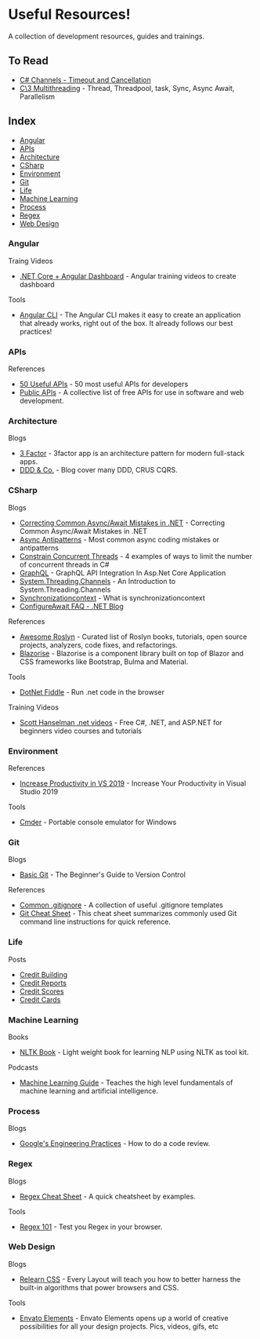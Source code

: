 # Useful Resources!

A collection of development resources, guides and trainings.

## To Read

* [C\# Channels - Timeout and Cancellation](https://deniskyashif.com/csharp-channels-part-2/)
* [C\3 Multithreading](https://codewithshadman.com/c-multithreading/) - Thread, Threadpool, task, Sync, Async Await, Parallelism 

## Index

* [Angular](#angular)
* [APIs](#apis)
* [Architecture](#architecture)
* [CSharp](#csharp)
* [Environment](#environment)
* [Git](#git)
* [Life](#life)
* [Machine Learning](#machine-learning)
* [Process](#process)
* [Regex](#regex)
* [Web Design](#web-design)


### Angular

Traing Videos

* [.NET Core + Angular Dashboard](https://www.youtube.com/playlist?list=PL3_YUnRN3Uhh5vywsT75JbQsB8eBpwm1y) - Angular training videos to create dashboard

Tools

* [Angular CLI](https://cli.angular.io/) - The Angular CLI makes it easy to create an application that already works, right out of the box. It already follows our best practices!


### APIs

References

* [50 Useful APIs](https://www.computersciencezone.org/50-most-useful-apis-for-developers/) - 50 most useful APIs for developers 
* [Public APIs](https://github.com/public-apis/public-apis) - A collective list of free APIs for use in software and web development. 


### Architecture

Blogs

* [3 Factor](https://3factor.app/) - 3factor app is an architecture pattern for modern full-stack apps.
* [DDD & Co.](https://www.thenativeweb.io/blog/2017-10-25-09-46-ddd-and-co-part-1-whats-wrong-with-crud/) - Blog cover many DDD, CRUS CQRS.


### CSharp

Blogs
* [Correcting Common Async/Await Mistakes in .NET](https://youtu.be/J0mcYVxJEl0) - Correcting Common Async/Await Mistakes in .NET
* [Async Antipatterns](https://markheath.net/post/async-antipatterns) - Most common async coding mistakes or antipatterns 
* [Constrain Concurrent Threads](https://markheath.net/post/constraining-concurrent-threads-csharp) - 4 examples of ways to limit the number of concurrent threads in C\# 
* [GraphQL](https://learnmoreseekmore.blogspot.com/2019/11/graphql-api-integration-in-aspnet-core.html) - GraphQL API Integration In Asp.Net Core Application
* [System.Threading.Channels](https://codewithshadman.com/c-multithreading/) - An Introduction to System.Threading.Channels
* [Synchronizationcontext](http://hamidmosalla.com/2018/06/24/what-is-synchronizationcontext/) - What is synchronizationcontext
* [ConfigureAwait FAQ - .NET Blog](https://devblogs.microsoft.com/dotnet/configureawait-faq/)

References
* [Awesome Roslyn](https://github.com/ironcev/awesome-roslyn) - Curated list of Roslyn books, tutorials, open source projects, analyzers, code fixes, and refactorings.
* [Blazorise](https://github.com/stsrki/Blazorise) - Blazorise is a component library built on top of Blazor and CSS frameworks like Bootstrap, Bulma and Material.

Tools
* [DotNet Fiddle](https://dotnetfiddle.net/) - Run .net code in the browser 

Training Videos
* [Scott Hanselman .net videos](https://www.hanselman.com/blog/AnnouncingFreeCNETAndASPNETForBeginnersVideoCoursesAndTutorials.aspx) - Free C#, .NET, and ASP.NET for beginners video courses and tutorials

### Environment

References
* [Increase Productivity in VS 2019](https://www.syncfusion.com/blogs/post/15-tips-to-increase-your-productivity-in-visual-studio-2019.aspx) - Increase Your Productivity in Visual Studio 2019

Tools
* [Cmder](https://cmder.net/) - Portable console emulator for Windows

### Git

Blogs
* [Basic Git](https://medium.com/better-programming/basic-git-github-cheat-sheet-fa020831cb35) - The Beginner's Guide to Version Control

References
* [Common .gitignore](https://github.com/github/gitignore) - A collection of useful .gitignore templates
* [Git Cheat Sheet](https://github.github.com/training-kit/downloads/github-git-cheat-sheet.pdf) - This cheat sheet summarizes commonly used Git command line instructions for quick reference. 

### Life

Posts
* [Credit Building](https://www.reddit.com/r/personalfinance/wiki/credit_building)
* [Credit Reports](https://www.reddit.com/r/personalfinance/wiki/credit_reports)
* [Credit Scores](https://www.reddit.com/r/personalfinance/wiki/fico)
* [Credit Cards](https://www.reddit.com/r/personalfinance/wiki/creditcards)

### Machine Learning

Books
* [NLTK Book](https://www.nltk.org/book/) - Light weight book for learning NLP using NLTK as tool kit.

Podcasts
* [Machine Learning Guide](http://ocdevel.com/mlg) - Teaches the high level fundamentals of machine learning and artificial intelligence.


### Process

Blogs
* [Google's Engineering Practices](https://google.github.io/eng-practices/review/reviewer/) - How to do a code review.


### Regex

Blogs
* [Regex Cheat Sheet](https://medium.com/factory-mind/regex-tutorial-a-simple-cheatsheet-by-examples-649dc1c3f285) - A quick cheatsheet by examples.

Tools
* [Regex 101](https://regex101.com/) - Test you Regex in your browser.


### Web Design

Blogs
* [Relearn CSS](https://every-layout.dev/) - Every Layout will teach you how to better harness the built-in algorithms that power browsers and CSS. 

Tools
* [Envato Elements](https://elements.envato.com/) - Envato Elements opens up a world of creative possibilities for all your design projects. Pics, videos, gifs, etc 
